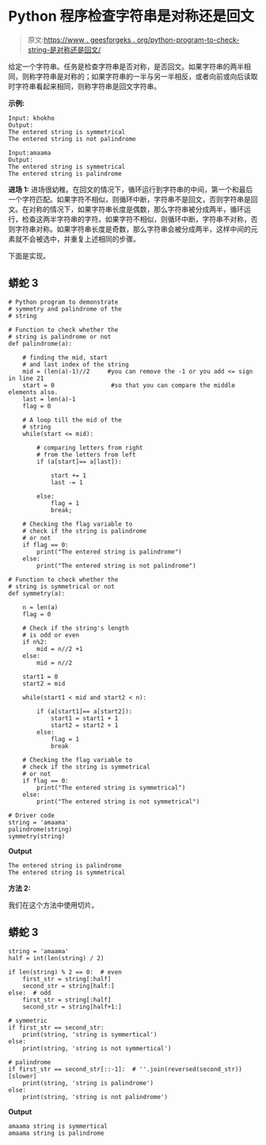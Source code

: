 # Python 程序检查字符串是对称还是回文

> 原文:[https://www . geesforgeks . org/python-program-to-check-string-是对称还是回文/](https://www.geeksforgeeks.org/python-program-to-check-whether-the-string-is-symmetrical-or-palindrome/)

给定一个字符串。任务是检查字符串是否对称，是否回文。如果字符串的两半相同，则称字符串是对称的；如果字符串的一半与另一半相反，或者向前或向后读取时字符串看起来相同，则称字符串是回文字符串。

**示例:**

```
Input: khokho
Output: 
The entered string is symmetrical
The entered string is not palindrome

Input:amaama
Output:
The entered string is symmetrical
The entered string is palindrome
```

**进场 1:** 进场很幼稚。在回文的情况下，循环运行到字符串的中间，第一个和最后一个字符匹配。如果字符不相似，则循环中断，字符串不是回文，否则字符串是回文。在对称的情况下，如果字符串长度是偶数，那么字符串被分成两半，循环运行，检查这两半字符串的字符。如果字符不相似，则循环中断，字符串不对称，否则字符串对称。如果字符串长度是奇数，那么字符串会被分成两半，这样中间的元素就不会被选中，并重复上述相同的步骤。

下面是实现。

## 蟒蛇 3

```
# Python program to demonstrate
# symmetry and palindrome of the
# string

# Function to check whether the
# string is palindrome or not
def palindrome(a):

    # finding the mid, start
    # and last index of the string
    mid = (len(a)-1)//2     #you can remove the -1 or you add <= sign in line 21 
    start = 0                #so that you can compare the middle elements also.
    last = len(a)-1
    flag = 0

    # A loop till the mid of the
    # string
    while(start <= mid):

        # comparing letters from right
        # from the letters from left
        if (a[start]== a[last]):

            start += 1
            last -= 1

        else:
            flag = 1
            break;

    # Checking the flag variable to
    # check if the string is palindrome
    # or not
    if flag == 0:
        print("The entered string is palindrome")
    else:
        print("The entered string is not palindrome")

# Function to check whether the
# string is symmetrical or not       
def symmetry(a):

    n = len(a)
    flag = 0

    # Check if the string's length
    # is odd or even
    if n%2:
        mid = n//2 +1
    else:
        mid = n//2

    start1 = 0
    start2 = mid

    while(start1 < mid and start2 < n):

        if (a[start1]== a[start2]):
            start1 = start1 + 1
            start2 = start2 + 1
        else:
            flag = 1
            break

    # Checking the flag variable to
    # check if the string is symmetrical
    # or not
    if flag == 0:
        print("The entered string is symmetrical")
    else:
        print("The entered string is not symmetrical")

# Driver code
string = 'amaama'
palindrome(string)
symmetry(string)
```

**Output**

```
The entered string is palindrome
The entered string is symmetrical

```

**方法 2:**

我们在这个方法中使用切片。

## 蟒蛇 3

```
string = 'amaama'
half = int(len(string) / 2)

if len(string) % 2 == 0:  # even
    first_str = string[:half]
    second_str = string[half:]
else:  # odd
    first_str = string[:half]
    second_str = string[half+1:]

# symmetric
if first_str == second_str:
    print(string, 'string is symmertical')
else:
    print(string, 'string is not symmertical')

# palindrome
if first_str == second_str[::-1]:  # ''.join(reversed(second_str)) [slower]
    print(string, 'string is palindrome')
else:
    print(string, 'string is not palindrome')
```

**Output**

```
amaama string is symmertical
amaama string is palindrome

```